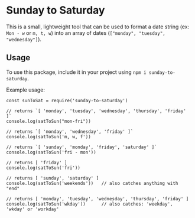 # Sunday to Saturday

This is a small, lightweight tool that can be used to format a date string (ex: `Mon - w` or `m, t, w`) into an array of dates (`["monday", "tuesday", "wednesday"]`).

## Usage

To use this package, include it in your project using `npm i sunday-to-saturday`.

Example usage:

```
const sunToSat = require('sunday-to-saturday')

// returns `[ 'monday', 'tuesday', 'wednesday', 'thursday', 'friday' ]`
console.log(satToSun("mon-fri"))

// returns `[ 'monday', 'wednesday', 'friday' ]`
console.log(satToSun('m, w, f'))

// returns `[ 'sunday', 'monday', 'friday', 'saturday' ]`
console.log(satToSun('fri - mon'))

// returns [ 'friday' ]
console.log(satToSun('fri'))

// returns [ 'sunday', 'saturday' ]
console.log(satToSun('weekends'))   // also catches anything with "end"

// returns [ 'monday', 'tuesday', 'wednesday', 'thursday', 'friday' ]
console.log(satToSun('wkday'))      // also catches: 'weekday', 'wkday' or 'workday'
```